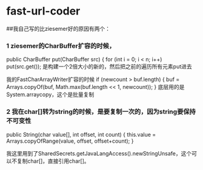 # fast-url-coder


##我自己写的比ziesemer好的原因有两个：

### 1 ziesemer的CharBuffer扩容的时候，
  public CharBuffer put(CharBuffer src) {
        for (int i = 0; i < n; i++)
            put(src.get());
  是构建一个2倍大小的新的，然后把之前的遍历所有元素put进去
  
  我的FastCharArrayWriter扩容的时候
            if (newcount > buf.length) {
                buf = Arrays.copyOf(buf, Math.max(buf.length << 1, newcount));
            }
    底层用的是System.arraycopy，这个是批量复制
    
    
### 2 我在char[]转为string的时候，是要复制一次的，因为string要保持不可变性  
   public String(char value[], int offset, int count) {
        this.value = Arrays.copyOfRange(value, offset, offset+count);
    }
    
   我这里用到了SharedSecrets.getJavaLangAccess().newStringUnsafe，这个可以不复制char[]，直接引用char[]。
            
